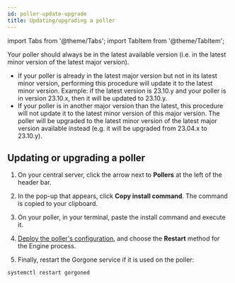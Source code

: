 ```yaml
---
id: poller-update-upgrade
title: Updating/upgrading a poller
---
```


import Tabs from '@theme/Tabs';
import TabItem from '@theme/TabItem';

Your poller should always be in the latest available version (i.e. in the latest minor version of the latest major version).

* If your poller is already in the latest major version but not in its latest minor version, performing this procedure will update it to the latest minor version. Example: if the latest version is 23.10.y and your poller is in version 23.10.x, then it will be updated to 23.10.y.
* If your poller is in another major version than the latest, this procedure will not update it to the latest minor version of this major version. The poller will be upgraded to the latest minor version of the latest major version available instead (e.g. it will be upgraded from 23.04.x to 23.10.y).

## Updating or upgrading a poller

1. On your central server, click the arrow next to **Pollers** at the left of the header bar.

2. In the pop-up that appears, click **Copy install command**. The command is copied to your clipboard.

3. On your poller, in your terminal, paste the install command and execute it.

4. [Deploy the poller's configuration](../monitoring/monitoring-servers/deploying-a-configuration.md),
and choose the **Restart** method for the Engine process.

5. Finally, restart the Gorgone service if it is used on the poller:

  ```shell
  systemctl restart gorgoned
  ```
  